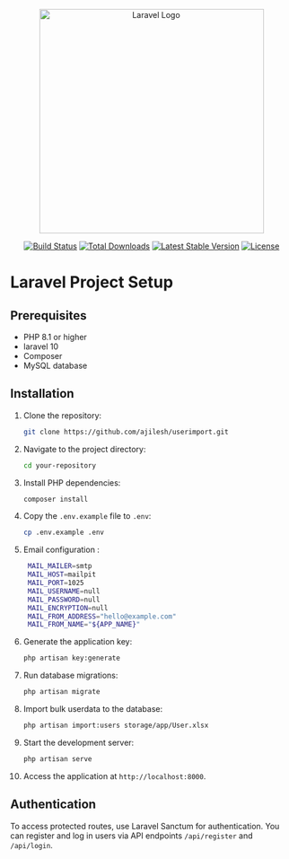 <p align="center"><a href="https://laravel.com" target="_blank"><img src="https://raw.githubusercontent.com/laravel/art/master/logo-lockup/5%20SVG/2%20CMYK/1%20Full%20Color/laravel-logolockup-cmyk-red.svg" width="400" alt="Laravel Logo"></a></p>

<p align="center">
<a href="https://github.com/laravel/framework/actions"><img src="https://github.com/laravel/framework/workflows/tests/badge.svg" alt="Build Status"></a>
<a href="https://packagist.org/packages/laravel/framework"><img src="https://img.shields.io/packagist/dt/laravel/framework" alt="Total Downloads"></a>
<a href="https://packagist.org/packages/laravel/framework"><img src="https://img.shields.io/packagist/v/laravel/framework" alt="Latest Stable Version"></a>
<a href="https://packagist.org/packages/laravel/framework"><img src="https://img.shields.io/packagist/l/laravel/framework" alt="License"></a>
</p>


# Laravel Project Setup

## Prerequisites

- PHP 8.1 or higher
- laravel 10
- Composer
- MySQL database


## Installation

1. Clone the repository:

    ```bash
    git clone https://github.com/ajilesh/userimport.git
    ```

2. Navigate to the project directory:

    ```bash
    cd your-repository
    ```

3. Install PHP dependencies:

    ```bash
    composer install
    ```

4. Copy the `.env.example` file to `.env`:

    ```bash
    cp .env.example .env
    ```
5. Email configuration :
   ```bash
    MAIL_MAILER=smtp
    MAIL_HOST=mailpit
    MAIL_PORT=1025
    MAIL_USERNAME=null
    MAIL_PASSWORD=null
    MAIL_ENCRYPTION=null
    MAIL_FROM_ADDRESS="hello@example.com"
    MAIL_FROM_NAME="${APP_NAME}"
   ```
6. Generate the application key:

    ```bash
    php artisan key:generate
    ```

7. Run database migrations:

    ```bash
    php artisan migrate
    ```

8. Import bulk userdata to the database:

    ```bash
    php artisan import:users storage/app/User.xlsx
    ```

9. Start the development server:

    ```bash
    php artisan serve
    ```

10. Access the application at `http://localhost:8000`.

## Authentication

To access protected routes, use Laravel Sanctum for authentication. You can register and log in users via API endpoints `/api/register` and `/api/login`.

